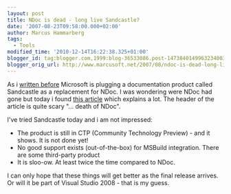 ```yaml
---
layout: post
title: NDoc is dead - long live Sandcastle?
date: '2007-08-23T09:58:00.000+02:00'
author: Marcus Hammarberg
tags:
  - Tools
modified_time: '2010-12-14T16:22:38.325+01:00'
blogger_id: tag:blogger.com,1999:blog-36533086.post-1473840149963234003
blogger_orig_url: http://www.marcusoft.net/2007/08/ndoc-is-dead-long-live-sandcastle.html
---
```


As i [written
before](http://marcushammarberg.blogspot.com/2007/07/sandcastle-or-marcus-betting-on-wrong.html)
Microsoft is plugging a documentation product called Sandcastle as a
replacement for NDoc. I was wondering were <span
id="SPELLING_ERROR_1" class="blsp-spelling-error">NDoc had gone
but today i found [this
article](http://www.hanselman.com/blog/SandcastleMicrosoftCTPOfAHelpCHMFileGeneratorOnTheTailsOfTheDeathOfNDoc.aspx)
which explains a lot. The header of the article is quite scary "...
death of NDoc".

I've tried Sandcastle today and i am not impressed:


-   The product is still in CTP (Community Technology
    Preview) - and it shows. It is not done yet!
-   No good support exists (out-of-the-box) for <span
    id="SPELLING_ERROR_4" class="blsp-spelling-error">MSBuild
    integration. There are some third-party product
-   It is sloo-ow. At least twice the time
    compared to NDoc.

I can only hope that these things will get better as the final <span
id="SPELLING_ERROR_7" class="blsp-spelling-corrected">release
arrives. Or will it be part of Visual Studio 2008 - that is my guess.
